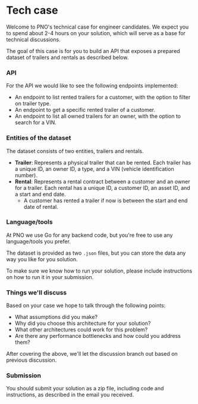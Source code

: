 # Tech case

Welcome to PNO's technical case for engineer candidates. We expect you to spend
about 2-4 hours on your solution, which will serve as a base for technical
discussions.

The goal of this case is for you to build an API that exposes a prepared
dataset of trailers and rentals as described below.

### API

For the API we would like to see the following endpoints implemented:

- An endpoint to list rented trailers for a customer, with the option to filter
  on trailer type.
- An endpoint to get a specific rented trailer of a customer.
- An endpoint to list all owned trailers for an owner, with the option to
  search for a VIN.

### Entities of the dataset

The dataset consists of two entities, trailers and rentals.

- **Trailer**: Represents a physical trailer that can be rented. Each trailer
  has a unique ID, an owner ID, a type, and a VIN (vehicle identification
  number).
- **Rental**: Represents a rental contract between a customer and an owner for
  a trailer. Each rental has a unique ID, a customer ID, an asset ID, and a start
  and end date.
  - A customer has rented a trailer if now is between the start and end date of
    rental.

### Language/tools

At PNO we use Go for any backend code, but you're free to use any
language/tools you prefer.

The dataset is provided as two `.json` files, but you can store the data any
way you like for you solution.

To make sure we know how to run your solution, please include instructions on
how to run it in your submission.

### Things we'll discuss

Based on your case we hope to talk through the following points:

- What assumptions did you make?
- Why did you choose this architecture for your solution?
- What other architectures could work for this problem?
- Are there any performance bottlenecks and how could you address them?

After covering the above, we'll let the discussion branch out based on previous
discussion.

### Submission

You should submit your solution as a zip file, including code and instructions,
as described in the email you received.
